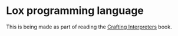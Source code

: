 # Lox programming language

This is being made as part of reading the [Crafting Interpreters](https://craftinginterpreters.com) book.
